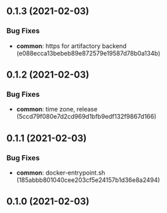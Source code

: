 ## 0.1.3 (2021-02-03)


### Bug Fixes

* **common**: https for artifactory backend (e088ecca13bebeb89e872579e19587d78b0a134b)



## 0.1.2 (2021-02-03)


### Bug Fixes

* **common**: time zone, release (5ccd79f080e7d2cd969d1bfb9edf132f9867d166)



## 0.1.1 (2021-02-03)


### Bug Fixes

* **common**: docker-entrypoint.sh (185abbb801040cee203cf5e24157b1d36e8a2494)



## 0.1.0 (2021-02-03)



